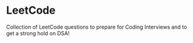 # LeetCode
Collection of LeetCode questions to prepare for Coding Interviews and to get a strong hold on DSA!<br> 
